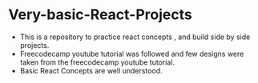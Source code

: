 # Very-basic-React-Projects

- This is a repository to practice react concepts , and build side by side projects.
- Freecodecamp youtube tutorial was followed and few designs were taken from the freecodecamp youtube tutorial.
- Basic React Concepts are well understood.
